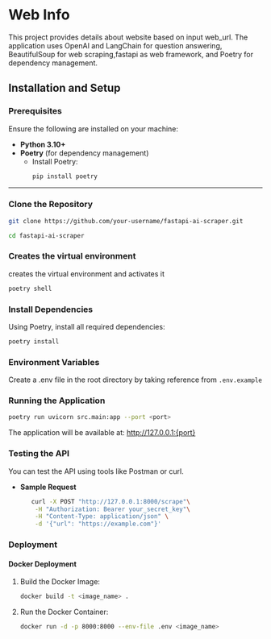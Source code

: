 # Web Info
This project provides details about website based on input web_url. The application uses OpenAI and LangChain for question answering, BeautifulSoup for web scraping,fastapi as web framework, and Poetry for dependency management.

## Installation and Setup

### Prerequisites

Ensure the following are installed on your machine:

- **Python 3.10+**
- **Poetry** (for dependency management)
  - Install Poetry:
    ```bash
    pip install poetry
    ```

---

### Clone the Repository

```bash
git clone https://github.com/your-username/fastapi-ai-scraper.git

cd fastapi-ai-scraper
```
### Creates the virtual environment
creates the virtual environment and activates it
```bash
poetry shell
```
### Install Dependencies
Using Poetry, install all required dependencies:
```bash
poetry install
```

### Environment Variables
Create a .env file in the root directory by taking reference from ```.env.example```

### Running the Application
```bash
poetry run uvicorn src.main:app --port <port>
```
The application will be available at:
http://127.0.0.1:{port}

### Testing the API
You can test the API using tools like Postman or curl.
- **Sample Request** 
    ```bash
       curl -X POST "http://127.0.0.1:8000/scrape"\
        -H "Authorization: Bearer your_secret_key"\
        -H "Content-Type: application/json" \
        -d '{"url": "https://example.com"}'     
    ```

### Deployment
#### Docker Deployment
1. Build the Docker Image:
    ```bash
    docker build -t <image_name> .
    ```
2. Run the Docker Container:   
    ```bash
    docker run -d -p 8000:8000 --env-file .env <image_name>
    ``` 